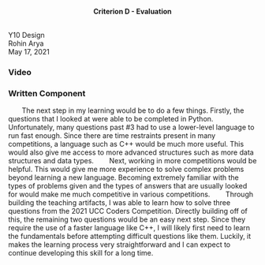 
<p align="center">
  <b>Criterion D - Evaluation</b>
  <br><br>
</p>

Y10 Design<br>
Rohin Arya<br>
May 17, 2021

### Video

### Written Component

&nbsp;&nbsp;&nbsp;&nbsp;&nbsp;&nbsp; The next step in my learning would be to do a few things. Firstly, the questions that I looked at were able to be completed in Python. Unfortunately, many questions past #3 had to use a lower-level language to run fast enough. Since there are time restraints present in many competitions, a language such as C++ would be much more useful. This would also give me access to more advanced structures such as more data structures and data types. 
&nbsp;&nbsp;&nbsp;&nbsp;&nbsp;&nbsp; Next, working in more competitions would be helpful. This would give me more experience to solve complex problems beyond learning a new language. Becoming extremely familiar with the types of problems given and the types of answers that are usually looked for would make me much competitive in various competitions.
&nbsp;&nbsp;&nbsp;&nbsp;&nbsp;&nbsp; Through building the teaching artifacts, I was able to learn how to solve three questions from the 2021 UCC Coders Competition. Directly building off of this, the remaining two questions would be an easy next step. Since they require the use of a faster language like C++, I will likely first need to learn the fundamentals before attempting difficult questions like them. Luckily, it makes the learning process very straightforward and I can expect to continue developing this skill for a long time.